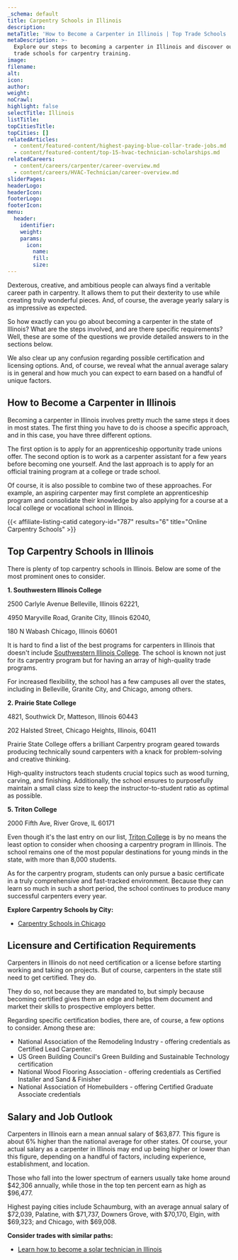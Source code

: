 ```yaml
---
_schema: default
title: Carpentry Schools in Illinois
description:
metaTitle: 'How to Become a Carpenter in Illinois | Top Trade Schools '
metaDescription: >-
  Explore our steps to becoming a carpenter in Illinois and discover our top
  trade schools for carpentry training.  
image:
filename:
alt:
icon:
author:
weight:
noCrawl:
highlight: false
selectTitle: Illinois
listTitle:
topCitiesTitle:
topCities: []
relatedArticles:
  - content/featured-content/highest-paying-blue-collar-trade-jobs.md
  - content/featured-content/top-15-hvac-technician-scholarships.md
relatedCareers:
  - content/careers/carpenter/career-overview.md
  - content/careers/HVAC-Technician/career-overview.md
sliderPages:
headerLogo:
headerIcon:
footerLogo:
footerIcon:
menu:
  header:
    identifier:
    weight:
    params:
      icon:
        name:
        fill:
        size:
---
```

Dexterous, creative, and ambitious people can always find a veritable career path in carpentry. It allows them to put their dexterity to use while creating truly wonderful pieces. And, of course, the average yearly salary is as impressive as expected.

So how exactly can you go about becoming a carpenter in the state of Illinois? What are the steps involved, and are there specific requirements? Well, these are some of the questions we provide detailed answers to in the sections below.

We also clear up any confusion regarding possible certification and licensing options. And, of course, we reveal what the annual average salary is in general and how much you can expect to earn based on a handful of unique factors.

## **How to Become a Carpenter in Illinois**

Becoming a carpenter in Illinois involves pretty much the same steps it does in most states. The first thing you have to do is choose a specific approach, and in this case, you have three different options.

The first option is to apply for an apprenticeship opportunity trade unions offer. The second option is to work as a carpenter assistant for a few years before becoming one yourself. And the last approach is to apply for an official training program at a college or trade school.

Of course, it is also possible to combine two of these approaches. For example, an aspiring carpenter may first complete an apprenticeship program and consolidate their knowledge by also applying for a course at a local college or vocational school in Illinois.

{{< affiliate-listing-catid category-id="787" results="6" title="Online Carpentry Schools" >}}

## **Top Carpentry Schools in Illinois**

There is plenty of top carpentry schools in Illinois. Below are some of the most prominent ones to consider.

**1\. Southwestern Illinois College**

2500 Carlyle Avenue Belleville, Illinois 62221,

4950 Maryville Road, Granite City, Illinois 62040,

180 N Wabash Chicago, Illinois 60601

It is hard to find a list of the best programs for carpenters in Illinois that doesn't include [Southwestern Illinois College](https://www.swic.edu/). The school is known not just for its carpentry program but for having an array of high-quality trade programs.

For increased flexibility, the school has a few campuses all over the states, including in Belleville, Granite City, and Chicago, among others.

**2\. Prairie State College**

4821, Southwick Dr, Matteson, Illinois 60443

202 Halsted Street, Chicago Heights, Illinois, 60411

Prairie State College offers a brilliant Carpentry program geared towards producing technically sound carpenters with a knack for problem-solving and creative thinking.

High-quality instructors teach students crucial topics such as wood turning, carving, and finishing. Additionally, the school ensures to purposefully maintain a small class size to keep the instructor-to-student ratio as optimal as possible.

**5\. Triton College**

2000 Fifth Ave, River Grove, IL 60171

Even though it's the last entry on our list, [Triton College](https://www.triton.edu/) is by no means the least option to consider when choosing a carpentry program in Illinois. The school remains one of the most popular destinations for young minds in the state, with more than 8,000 students.

As for the carpentry program, students can only pursue a basic certificate in a truly comprehensive and fast-tracked environment. Because they can learn so much in such a short period, the school continues to produce many successful carpenters every year.

**Explore Carpentry Schools by City:**

* [Carpentry Schools in Chicago](https://toptradeschools.com/near-you/carpenter/illinois/chicago/)

## **Licensure and Certification Requirements**

Carpenters in Illinois do not need certification or a license before starting working and taking on projects. But of course, carpenters in the state still need to get certified. They do.

They do so, not because they are mandated to, but simply because becoming certified gives them an edge and helps them document and market their skills to prospective employers better.

Regarding specific certification bodies, there are, of course, a few options to consider. Among these are:

* National Association of the Remodeling Industry - offering credentials as Certified Lead Carpenter.
* US Green Building Council's Green Building and Sustainable Technology certification
* National Wood Flooring Association - offering credentials as Certified Installer and Sand & Finisher
* National Association of Homebuilders - offering Certified Graduate Associate credentials

## **Salary and Job Outlook**

Carpenters in Illinois earn a mean annual salary of $63,877. This figure is about 6% higher than the national average for other states. Of course, your actual salary as a carpenter in Illinois may end up being higher or lower than this figure, depending on a handful of factors, including experience, establishment, and location.

Those who fall into the lower spectrum of earners usually take home around $42,306 annually, while those in the top ten percent earn as high as $96,477.

Highest paying cities include Schaumburg, with an average annual salary of $72,039, Palatine, with $71,737, Downers Grove, with $70,170, Elgin, with $69,323; and Chicago, with $69,008.

**Consider trades with similar paths:**

* [Learn how to become a solar technician in Illinois](https://toptradeschools.com/near-you/solar-technician/illinois/)